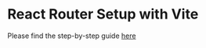 # React Router Setup with Vite

Please find the step-by-step guide [here](https://dharshan.hashnode.dev/)
